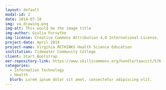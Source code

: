 ```yaml
---
layout: default
modal-id: 2
date: 2014-07-18
img: va_drawing.png
img-alt: This would be the image title
img-author: Giulia Forsythe
img-license: Creative Commons Attribution 4.0 International License.
project-date: April 2014
project-name: Virginia RETHINKS Health Science Education
institution: Tidewater Community College
client: Start Bootstrap
oer-repository-link: https://www.skillscommons.org/handle/taaccct/576
categories:
  - Information Technology
  - Health
  blurb: Lorem ipsum dolor sit amet, consectetur adipiscing elit.
---
```

